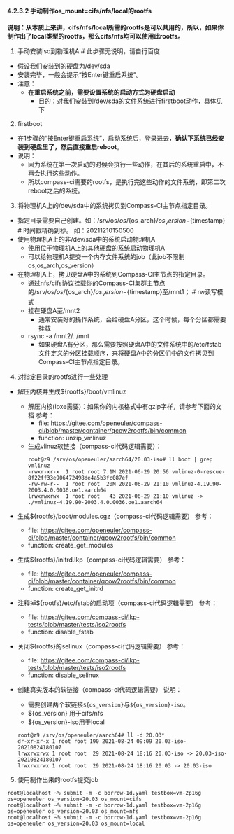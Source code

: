 #### 4.2.3.2 手动制作os_mount=cifs/nfs/local的rootfs

**说明：从本质上来讲，cifs/nfs/local所需的rootfs是可以共用的，所以，如果你制作出了local类型的rootfs，那么cifs/nfs均可以使用此rootfs。**

1. 手动安装iso到物理机A # 此步骤无说明，请自行百度
  - 假设我们安装到的硬盘为/dev/sda
  - 安装完毕，一般会提示“按Enter键重启系统”。
  - 注意：
    - **在重启系统之前，需要设置系统的启动方式为硬盘启动**
      - 目的：对我们安装到/dev/sda的文件系统进行firstboot动作，具体见下

2. firstboot
  - 在1步骤的“按Enter键重启系统”，启动系统后，登录进去，**确认下系统已经安装到硬盘里了，然后直接重启reboot**。
  - 说明：
    - 因为系统在第一次启动的时候会执行一些动作，在其后的系统重启中，不再会执行这些动作。
    - 所以compass-ci需要的rootfs，是执行完这些动作的文件系统，即第二次reboot之后的系统。

3. 将物理机A上的/dev/sda中的系统拷贝到Compass-CI主节点指定目录。
  - 指定目录需要自己创建。如：/srv/os/${os}/${os_arch}/${os_version}-${timestamp} # 时间戳精确到秒。 如：20211210150500
  - 使用物理机A上的非/dev/sda中的系统启动物理机A
    - 使用位于物理机A上的其他硬盘的系统启动物理机A
    - 可以给物理机A提交一个内存文件系统的job（此job不限制os,os_arch,os_version）
  - 在物理机A上，拷贝硬盘A中的系统到Compass-CI主节点的指定目录。
    - 通过nfs/cifs协议挂载你的Compass-CI集群主节点的/srv/os/${os}/${os_arch}/${os_version}-${timestamp}至/mnt1； # rw读写模式
    - 挂在硬盘A至/mnt2
      - 通常安装好的操作系统，会给硬盘A分区，这个时候，每个分区都需要挂载
    - rsync -a /mnt2/. /mnt
      - 如果硬盘A有分区，那么需要按照硬盘A中的文件系统中的/etc/fstab文件定义的分区挂载顺序，来将硬盘A中的分区们中的文件拷贝到Compass-CI主节点指定目录。

4. 对指定目录的rootfs进行一些处理
  - 解压内核并生成${rootfs}/boot/vmlinuz
    - 解压内核(ipxe需要)：如果你的内核格式中有gzip字样，请参考下面的文档
      参考：
      - file: https://gitee.com/openeuler/compass-ci/blob/master/container/qcow2rootfs/bin/common
      - function: unzip_vmlinuz
    - 生成vlinuz软链接（compass-ci代码逻辑需要）：
      ```
      root@z9 /srv/os/openeuler/aarch64/20.03-iso# ll boot | grep vmlinuz
      -rwxr-xr-x  1 root root 7.1M 2021-06-29 20:56 vmlinuz-0-rescue-8f22ff33e906472498de4a5b3fc087ef
      -rw-rw-r--  1 root root  20M 2021-06-29 21:10 vmlinuz-4.19.90-2003.4.0.0036.oe1.aarch64
      lrwxrwxrwx  1 root root   43 2021-06-29 21:10 vmlinuz -> ./vmlinuz-4.19.90-2003.4.0.0036.oe1.aarch64
      ```

  - 生成${rootfs}/boot/modules.cgz（compass-ci代码逻辑需要）
    参考：
    - file: https://gitee.com/openeuler/compass-ci/blob/master/container/qcow2rootfs/bin/common
    - function: create_get_modules

  - 生成${rootfs}/initrd.lkp（compass-ci代码逻辑需要）
    参考：
    - file: https://gitee.com/openeuler/compass-ci/blob/master/container/qcow2rootfs/bin/common
    - function: create_get_initrd

  - 注释掉${rootfs}/etc/fstab的启动项（compass-ci代码逻辑需要）
    参考：
    - file: https://gitee.com/compass-ci/lkp-tests/blob/master/tests/iso2rootfs
    - function: disable_fstab

  - 关闭${rootfs}的selinux（compass-ci代码逻辑需要）
    参考：
    - file: https://gitee.com/compass-ci/lkp-tests/blob/master/tests/iso2rootfs
    - function: disable_selinux

  - 创建真实版本的软链接（compass-ci代码逻辑需要）
    说明：
    - 需要创建两个软链接`${os_version}`与`${os_version}-iso`。
    - ${os_version}    用于cifs/nfs
    - ${os_version}-iso用于local
    ```
    root@z9 /srv/os/openeuler/aarch64# ll -d 20.03*
    dr-xr-xr-x 1 root root 190 2021-08-24 09:09 20.03-iso-20210824180107
    lrwxrwxrwx 1 root root  29 2021-08-24 18:16 20.03-iso -> 20.03-iso-20210824180107
    lrwxrwxrwx 1 root root  29 2021-08-24 18:16 20.03 -> 20.03-iso
    ```

5. 使用制作出来的rootfs提交job
  ```
  root@localhost ~% submit -m -c borrow-1d.yaml testbox=vm-2p16g os=openeuler os_version=20.03 os_mount=cifs
  root@localhost ~% submit -m -c borrow-1d.yaml testbox=vm-2p16g os=openeuler os_version=20.03 os_mount=nfs
  root@localhost ~% submit -m -c borrow-1d.yaml testbox=vm-2p16g os=openeuler os_version=20.03 os_mount=local
  ```
